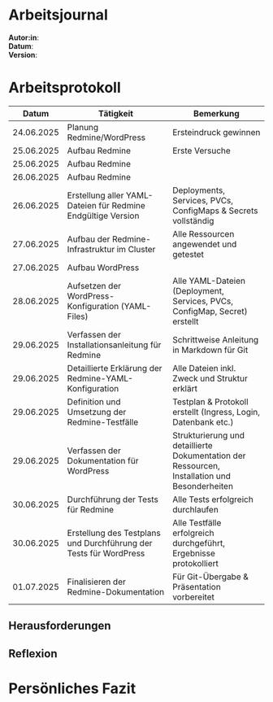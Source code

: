 # Arbeitsjournal
**Autor:in**:  
**Datum**:    
**Version**:  

# Arbeitsprotokoll 

| Datum       | Tätigkeit                                              | Bemerkung |
|-------------|---------------------------------------------------------|-----------|
| 24.06.2025  | Planung Redmine/WordPress           | Ersteindruck gewinnen |
| 25.06.2025  | Aufbau Redmine              | Erste Versuche |
| 25.06.2025  | Aufbau Redmine            | |
| 26.06.2025  | Aufbau Redmine          |  |
| 26.06.2025  | Erstellung aller YAML-Dateien für Redmine Endgültige Version          | Deployments, Services, PVCs, ConfigMaps & Secrets vollständig |
| 27.06.2025  | Aufbau der Redmine-Infrastruktur im Cluster             | Alle Ressourcen angewendet und getestet |
| 27.06.2025  | Aufbau WordPress       |  |
| 28.06.2025 | Aufsetzen der WordPress-Konfiguration (YAML-Files)         | Alle YAML-Dateien (Deployment, Services, PVCs, ConfigMap, Secret) erstellt |
| 29.06.2025  | Verfassen der Installationsanleitung für Redmine       | Schrittweise Anleitung in Markdown für Git |
| 29.06.2025  | Detaillierte Erklärung der Redmine-YAML-Konfiguration  | Alle Dateien inkl. Zweck und Struktur erklärt |
| 29.06.2025  | Definition und Umsetzung der Redmine-Testfälle         | Testplan & Protokoll erstellt (Ingress, Login, Datenbank etc.) |
| 29.06.2025 | Verfassen der Dokumentation für WordPress        | Strukturierung und detaillierte Dokumentation der Ressourcen, Installation und Besonderheiten |
| 30.06.2025  | Durchführung der Tests für Redmine                     | Alle Tests erfolgreich durchlaufen |
| 30.06.2025 | Erstellung des Testplans und Durchführung der Tests für WordPress | Alle Testfälle erfolgreich durchgeführt, Ergebnisse protokolliert          |
| 01.07.2025  | Finalisieren der Redmine-Dokumentation                 | Für Git-Übergabe & Präsentation vorbereitet |



## Herausforderungen

## Reflexion

# Persönliches Fazit
